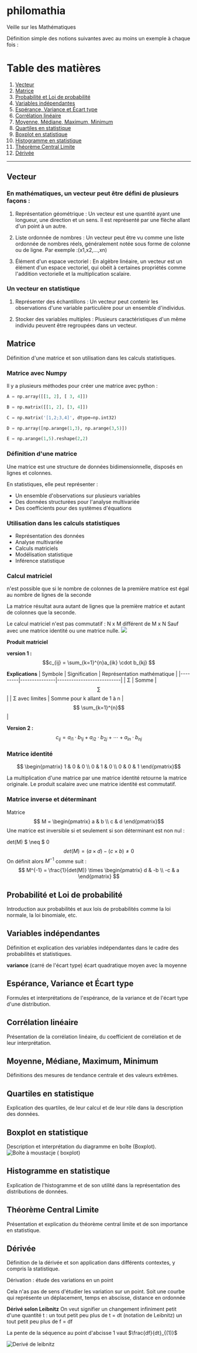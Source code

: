 # philomathia
Veille sur les Mathématiques

Définition simple des notions suivantes avec au moins un exemple à chaque
fois :

# Table des matières

1. [Vecteur](#vecteur)
2. [Matrice](#matrice)
3. [Probabilité et Loi de probabilité](#probabilité-et-loi-de-probabilité)
4. [Variables indépendantes](#variables-indépendantes)
5. [Espérance, Variance et Écart type](#espérance-variance-et-écart-type)
6. [Corrélation linéaire](#corrélation-linéaire)
7. [Moyenne, Médiane, Maximum, Minimum](#moyenne-médiane-maximum-minimum)
8. [Quartiles en statistique](#quartiles-en-statistique)
9. [Boxplot en statistique](#boxplot-en-statistique)
10. [Histogramme en statistique](#histogramme-en-statistique)
11. [Théorème Central Limite](#théorème-central-limite)
12. [Dérivée](#dérivée)

---

## Vecteur

### En mathématiques, un vecteur peut être défini de plusieurs façons :

1. Représentation géométrique :
Un vecteur est une quantité ayant une longueur, une direction et un sens.
Il est représenté par une flèche allant d'un point à un autre.

2. Liste ordonnée de nombres :
Un vecteur peut être vu comme une liste ordonnée de nombres réels, généralement notée sous forme de colonne ou de ligne.
Par exemple :(x1,x2,...,xn)

3. Élément d'un espace vectoriel : En algèbre linéaire, un vecteur est un élément d'un espace vectoriel, qui obéit à certaines propriétés comme l'addition vectorielle et la multiplication scalaire.

### Un vecteur en statistique

1. Représenter des échantillons : Un vecteur peut contenir les observations d'une variable particulière pour un ensemble d'individus.

2. Stocker des variables multiples : Plusieurs caractéristiques d'un même individu peuvent être regroupées dans un vecteur.

## Matrice

Définition d'une matrice et son utilisation dans les calculs statistiques.

### Matrice avec Numpy

Il y a plusieurs méthodes pour créer une matrice avec python :

```python
A = np.array([[1, 2], [ 3, 4]])

B = np.matrix([[1, 2], [3, 4]])

C = np.matrix('[1,2;3,4]', dtype=np.int32)

D = np.array([np.arange(1,3), np.arange(3,5)])

E = np.arange(1,5).reshape(2,2)
```


### Définition d'une matrice

Une matrice est une structure de données bidimensionnelle, disposés en lignes et colonnes.

En statistiques, elle peut représenter :

- Un ensemble d'observations sur plusieurs variables
- Des données structurées pour l'analyse multivariée
- Des coefficients pour des systèmes d'équations

### Utilisation dans les calculs statistiques

- Représentation des données
- Analyse multivariée
- Calculs matriciels
- Modélisation statistique
- Inférence statistique

### Calcul matriciel
n'est possible que si le nombre de colonnes de la première matrice est égal au nombre de lignes de la seconde

La matrice résultat aura autant de lignes que la première matrice et autant de colonnes que la seconde.

Le calcul matriciel n'est pas commutatif : N x M différent de M x N
Sauf avec une matrice identité ou une matrice nulle.
![](produitmatriciel.png)

**Produit matriciel**

**version 1 :**
$$c_{ij} = \sum_{k=1}^{n}a_{ik} \cdot b_{kj} $$

**Explications**
| Symbole | Signification | Représentation mathématique |
|---------|---------------|---------------------------|
| Σ | Somme | $$\sum$$ |
| Σ avec limites | Somme pour k allant de 1 à n | $$ \sum_{k=1}^{n}$$ |


**Version 2 :**
$$c_{ij}  = a_{i1} \cdot b_{1j} + a_{i2} \cdot b_{2j} + \cdots + a_{in} \cdot b_{nj}$$

### Matrice identité
$$ \begin{pmatrix}
1 & 0 & 0 \\
0 & 1 & 0 \\
0 & 0 & 1
\end{pmatrix}$$

La multiplication d'une matrice par une matrice identité retourne la matrice originale.
Le produit scalaire avec une matrice identité est commutatif.

### Matrice inverse et déterminant
Matrice
$$ M = \begin{pmatrix}
a & b \\
c & d
\end{pmatrix}$$
Une matrice est inversible si et seulement si son déterminant est non nul :

det(M) $ \neq $ 0
$$det(M) = (a \times d) - (c \times b) \neq 0$$
On définit alors $M^{-1}$ comme suit :
$$ M^{-1} = \frac{1}{det(M)} \times \begin{pmatrix}
d & -b \\
-c & a
\end{pmatrix} $$

## Probabilité et Loi de probabilité
Introduction aux probabilités et aux lois de probabilités comme la loi normale, la loi binomiale, etc.

## Variables indépendantes
Définition et explication des variables indépendantes dans le cadre des probabilités et statistiques.

**variance** (carré de l'écart type) écart quadratique moyen avec la moyenne


## Espérance, Variance et Écart type
Formules et interprétations de l'espérance, de la variance et de l'écart type d'une distribution.


## Corrélation linéaire
Présentation de la corrélation linéaire, du coefficient de corrélation et de leur interprétation.

## Moyenne, Médiane, Maximum, Minimum
Définitions des mesures de tendance centrale et des valeurs extrêmes.

## Quartiles en statistique
Explication des quartiles, de leur calcul et de leur rôle dans la description des données.

## Boxplot en statistique
Description et interprétation du diagramme en boîte (Boxplot).
![Boîte à moustacje ( boxplot)](img/boxplot.png)

## Histogramme en statistique
Explication de l'histogramme et de son utilité dans la représentation des distributions de données.

## Théorème Central Limite
Présentation et explication du théorème central limite et de son importance en statistique.

## Dérivée
Définition de la dérivée et son application dans différents contextes, y compris la statistique.

Dérivation : étude des variations en un point

Cela n'as pas de sens d'étudier les variation sur un point.
Soit une courbe qui représente un déplacement, temps en abscisse, distance en ordonnée

**Dérivé selon Leibnitz**
On veut signifier un changement infiniment petit d'une quantité t :
un tout petit peu plus de t = dt (notation de Leibnitz)
un tout petit peu plus de f = df

La pente de la séquence au point d'abcisse 1 vaut $\frac{df}{dt}_{(1)}$

![Derivé de leibnitz](img/derive_d.png)

